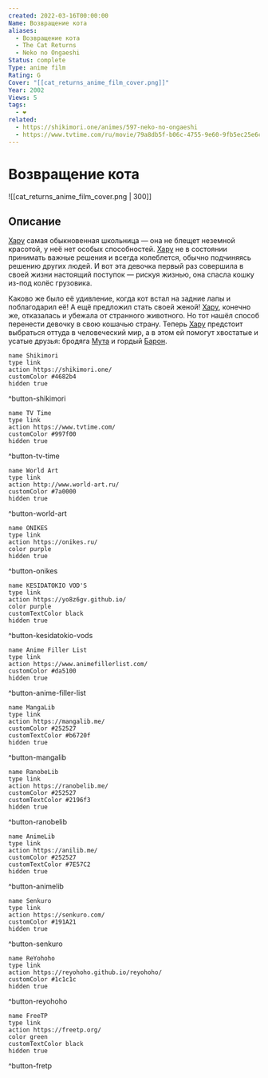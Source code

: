 ```yaml
---
created: 2022-03-16T00:00:00
Name: Возвращение кота
aliases:
  - Возвращение кота
  - The Cat Returns
  - Neko no Ongaeshi
Status: complete
Type: anime film
Rating: G
Cover: "[[cat_returns_anime_film_cover.png]]"
Year: 2002
Views: 5
tags:
  - ❤
related:
  - https://shikimori.one/animes/597-neko-no-ongaeshi
  - https://www.tvtime.com/ru/movie/79a8db5f-b06c-4755-9e60-9fb5ec25e6c3
---
```


# Возвращение кота

![[cat_returns_anime_film_cover.png | 300]]


## Описание

[Хару](https://shikimori.one/characters/4802-haru-yoshioka) самая обыкновенная школьница — она не блещет неземной красотой, у неё нет особых способностей. [Хару](https://shikimori.one/characters/4802-haru-yoshioka) не в состоянии принимать важные решения и всегда колеблется, обычно подчиняясь решению других людей. И вот эта девочка первый раз совершила в своей жизни настоящий поступок — рискуя жизнью, она спасла кошку из-под колёс грузовика.

Каково же было её удивление, когда кот встал на задние лапы и поблагодарил её! А ещё предложил стать своей женой! [Хару](https://shikimori.one/characters/4802-haru-yoshioka), конечно же, отказалась и убежала от странного животного. Но тот нашёл способ перенести девочку в свою кошачью страну. Теперь [Хару](https://shikimori.one/characters/4802-haru-yoshioka) предстоит выбраться оттуда в человеческий мир, а в этом ей помогут хвостатые и усатые друзья: бродяга [Мута](https://shikimori.one/characters/6152-renaldo-moon) и гордый [Барон](https://shikimori.one/characters/4803-baron-humbert-von-gikkingen).


```button
name Shikimori
type link
action https://shikimori.one/
customColor #4682b4
hidden true
```
^button-shikimori

```button
name TV Time
type link
action https://www.tvtime.com/
customColor #997f00
hidden true
```
^button-tv-time

```button
name World Art
type link
action http://www.world-art.ru/
customColor #7a0000
hidden true
```
^button-world-art

```button
name ONIKES
type link
action https://onikes.ru/
color purple
hidden true
```
^button-onikes

```button
name KESIDATOKIO VOD'S
type link
action https://yo8z6gv.github.io/
color purple
customTextColor black
hidden true
```
^button-kesidatokio-vods

```button
name Anime Filler List
type link
action https://www.animefillerlist.com/
customColor #da5100
hidden true
```
^button-anime-filler-list

```button
name MangaLib
type link
action https://mangalib.me/
customColor #252527
customTextColor #b6720f
hidden true
```
^button-mangalib

```button
name RanobeLib
type link
action https://ranobelib.me/
customColor #252527
customTextColor #2196f3
hidden true
```
^button-ranobelib

```button
name AnimeLib
type link
action https://anilib.me/
customColor #252527
customTextColor #7E57C2
hidden true
```
^button-animelib

```button
name Senkuro
type link
action https://senkuro.com/
customColor #191A21
hidden true
```
^button-senkuro

```button
name ReYohoho
type link
action https://reyohoho.github.io/reyohoho/
customColor #1c1c1c
hidden true
```
^button-reyohoho

```button
name FreeTP
type link
action https://freetp.org/
color green
customTextColor black
hidden true
```
^button-fretp
